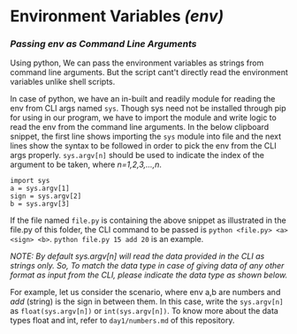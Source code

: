 # Environment Variables *(env)*

### *Passing env as Command Line Arguments*

Using python, We can pass the environment variables as strings from command line arguments. But the script cant't directly read the environment variables unlike shell scripts.

In case of python, we have an in-built and readily module for reading the env from CLI args named `sys`.
Though sys need not be installed through pip for using in our program, we have to import the module and write logic to read the env from the command line arguments.
In the below clipboard snippet, the first line shows importing the `sys` module into file and the next lines show the syntax to be followed in order to pick the env from the CLI args properly.
`sys.argv[n]` should be used to indicate the index of the argument to be taken, where *n=1,2,3,...,n*.

```
import sys
a = sys.argv[1]
sign = sys.argv[2]
b = sys.argv[3]
```
If the file named `file.py` is containing the above snippet as illustrated in the file.py of this folder, the CLI command to be passed is `python <file.py> <a> <sign> <b>`.
`python file.py 15 add 20` is an example.

*NOTE: By default sys.argv[n] will read the data provided in the CLI as strings only. So, To match the data type in case of giving data of any other format as input from the CLI, please indicate the data type as shown below.*

For example, let us consider the scenario, where env a,b are numbers and *add* (string) is the sign in between them. In this case, write the `sys.argv[n]` as `float(sys.argv[n])` or `int(sys.argv[n])`. To know more about the data types float and int, refer to `day1/numbers.md` of this repository.